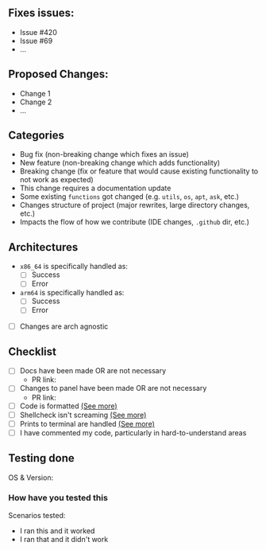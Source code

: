 <!--Heya! Thanks for the PR. Please fill out this short little form below to help us review this faster-->

## Fixes issues: 
- Issue #420
- Issue #69
- ...

## Proposed Changes:
- Change 1
- Change 2
- ...

## Categories
<!-- Delete whichever don't apply -->
- Bug fix (non-breaking change which fixes an issue)
- New feature (non-breaking change which adds functionality)
- Breaking change (fix or feature that would cause existing functionality to not work as expected)
- This change requires a documentation update
- Some existing `functions` got changed (e.g. `utils`, `os`, `apt`, `ask`, etc.)
- Changes structure of project (major rewrites, large directory changes, etc.)
- Impacts the flow of how we contribute (IDE changes, `.github` dir, etc.)

## Architectures
<!-- In case it is impossible to handle due to some issues, please make sure to handle that case for the end-user's sexperience-->
- `x86_64` is specifically handled as:
    - [ ] Success
    - [ ] Error
- `arm64` is specifically handled as:
    - [ ] Success
    - [ ] Error
- [ ] Changes are arch agnostic <!-- This means things like nginx/systemd/bash changes -->

## Checklist
<!-- Please note that we also require you to check the CONTRIBUTORS.md file, this is just a short list-->
- [ ] Docs have been made OR are not necessary
    - PR link: 
- [ ] Changes to panel have been made OR are not necessary
    - PR link: 
- [ ] Code is formatted [(See more)](https://github.com/swizzin/swizzin/blob/master/CONTRIBUTING.md#editor-plugins-and-tooling)
- [ ] Shellcheck isn't screaming [(See more)](https://github.com/swizzin/swizzin/blob/master/CONTRIBUTING.md#editor-plugins-and-tooling)
- [ ] Prints to terminal are handled [(See more)](https://github.com/swizzin/swizzin/blob/master/CONTRIBUTING.md#printing-into-the-terminal)
- [ ] I have commented my code, particularly in hard-to-understand areas

## Testing done
OS & Version:

### How have you tested this
<!-- Story time, please! -->
Scenarios tested:
- I ran this and it worked
- I ran that and it didn't work

